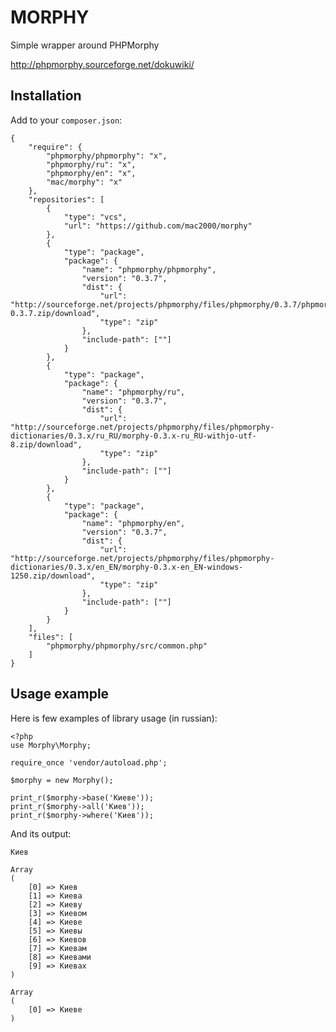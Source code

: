 MORPHY
======

Simple wrapper around PHPMorphy

http://phpmorphy.sourceforge.net/dokuwiki/

Installation
------------

Add to your `composer.json`:

    {
        "require": {
            "phpmorphy/phpmorphy": "x",
            "phpmorphy/ru": "x",
            "phpmorphy/en": "x",
            "mac/morphy": "x"
        },
        "repositories": [
            {
                "type": "vcs",
                "url": "https://github.com/mac2000/morphy"
            },
            {
                "type": "package",
                "package": {
                    "name": "phpmorphy/phpmorphy",
                    "version": "0.3.7",
                    "dist": {
                        "url": "http://sourceforge.net/projects/phpmorphy/files/phpmorphy/0.3.7/phpmorphy-0.3.7.zip/download",
                        "type": "zip"
                    },
                    "include-path": [""]
                }
            },
            {
                "type": "package",
                "package": {
                    "name": "phpmorphy/ru",
                    "version": "0.3.7",
                    "dist": {
                        "url": "http://sourceforge.net/projects/phpmorphy/files/phpmorphy-dictionaries/0.3.x/ru_RU/morphy-0.3.x-ru_RU-withjo-utf-8.zip/download",
                        "type": "zip"
                    },
                    "include-path": [""]
                }
            },
            {
                "type": "package",
                "package": {
                    "name": "phpmorphy/en",
                    "version": "0.3.7",
                    "dist": {
                        "url": "http://sourceforge.net/projects/phpmorphy/files/phpmorphy-dictionaries/0.3.x/en_EN/morphy-0.3.x-en_EN-windows-1250.zip/download",
                        "type": "zip"
                    },
                    "include-path": [""]
                }
            }
        ],
        "files": [
            "phpmorphy/phpmorphy/src/common.php"
        ]
    }

Usage example
-------------

Here is few examples of library usage (in russian):

    <?php
    use Morphy\Morphy;

    require_once 'vendor/autoload.php';

    $morphy = new Morphy();

    print_r($morphy->base('Киеве'));
    print_r($morphy->all('Киев'));
    print_r($morphy->where('Киев'));

And its output:

    Киев

    Array
    (
        [0] => Киев
        [1] => Киева
        [2] => Киеву
        [3] => Киевом
        [4] => Киеве
        [5] => Киевы
        [6] => Киевов
        [7] => Киевам
        [8] => Киевами
        [9] => Киевах
    )

    Array
    (
        [0] => Киеве
    )

